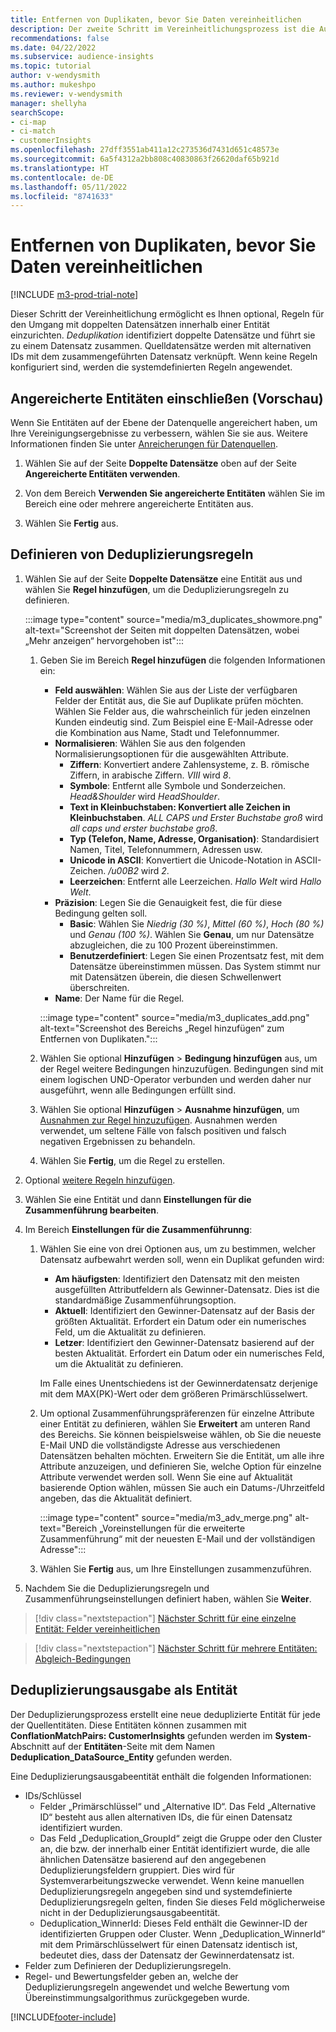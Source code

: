 ```yaml
---
title: Entfernen von Duplikaten, bevor Sie Daten vereinheitlichen
description: Der zweite Schritt im Vereinheitlichungsprozess ist die Auswahl, welcher Datensatz aufbewahrt werden soll, wenn Duplikate gefunden werden.
recommendations: false
ms.date: 04/22/2022
ms.subservice: audience-insights
ms.topic: tutorial
author: v-wendysmith
ms.author: mukeshpo
ms.reviewer: v-wendysmith
manager: shellyha
searchScope:
- ci-map
- ci-match
- customerInsights
ms.openlocfilehash: 27dff3551ab411a12c273536d7431d651c48573e
ms.sourcegitcommit: 6a5f4312a2bb808c40830863f26620daf65b921d
ms.translationtype: HT
ms.contentlocale: de-DE
ms.lasthandoff: 05/11/2022
ms.locfileid: "8741633"
---
```

# <a name="remove-duplicates-before-unifying-data"></a>Entfernen von Duplikaten, bevor Sie Daten vereinheitlichen

[!INCLUDE [m3-prod-trial-note](includes/m3-prod-trial-note.md)]

Dieser Schritt der Vereinheitlichung ermöglicht es Ihnen optional, Regeln für den Umgang mit doppelten Datensätzen innerhalb einer Entität einzurichten. *Deduplikation* identifiziert doppelte Datensätze und führt sie zu einem Datensatz zusammen. Quelldatensätze werden mit alternativen IDs mit dem zusammengeführten Datensatz verknüpft. Wenn keine Regeln konfiguriert sind, werden die systemdefinierten Regeln angewendet.

## <a name="include-enriched-entities-preview"></a>Angereicherte Entitäten einschließen (Vorschau)

Wenn Sie Entitäten auf der Ebene der Datenquelle angereichert haben, um Ihre Vereinigungsergebnisse zu verbessern, wählen Sie sie aus. Weitere Informationen finden Sie unter [Anreicherungen für Datenquellen](data-sources-enrichment.md).

1. Wählen Sie auf der Seite **Doppelte Datensätze** oben auf der Seite **Angereicherte Entitäten verwenden**.

1. Von dem Bereich **Verwenden Sie angereicherte Entitäten** wählen Sie im Bereich eine oder mehrere angereicherte Entitäten aus.

1. Wählen Sie **Fertig** aus.

## <a name="define-deduplication-rules"></a>Definieren von Deduplizierungsregeln

1. Wählen Sie auf der Seite **Doppelte Datensätze** eine Entität aus und wählen Sie **Regel hinzufügen**, um die Deduplizierungsregeln zu definieren.

   :::image type="content" source="media/m3_duplicates_showmore.png" alt-text="Screenshot der Seiten mit doppelten Datensätzen, wobei „Mehr anzeigen“ hervorgehoben ist":::

   1. Geben Sie im Bereich **Regel hinzufügen** die folgenden Informationen ein:
      - **Feld auswählen**: Wählen Sie aus der Liste der verfügbaren Felder der Entität aus, die Sie auf Duplikate prüfen möchten. Wählen Sie Felder aus, die wahrscheinlich für jeden einzelnen Kunden eindeutig sind. Zum Beispiel eine E-Mail-Adresse oder die Kombination aus Name, Stadt und Telefonnummer.
      - **Normalisieren**: Wählen Sie aus den folgenden Normalisierungsoptionen für die ausgewählten Attribute.
        - **Ziffern**: Konvertiert andere Zahlensysteme, z. B. römische Ziffern, in arabische Ziffern. *VIII* wird *8*.
        - **Symbole**: Entfernt alle Symbole und Sonderzeichen. *Head&Shoulder* wird *HeadShoulder*.
        - **Text in Kleinbuchstaben: Konvertiert alle Zeichen in Kleinbuchstaben**. *ALL CAPS und Erster Buchstabe groß* wird *all caps und erster buchstabe groß*.
        - **Typ (Telefon, Name, Adresse, Organisation)**: Standardisiert Namen, Titel, Telefonnummern, Adressen usw.
        - **Unicode in ASCII**: Konvertiert die Unicode-Notation in ASCII-Zeichen. */u00B2* wird *2*.
        - **Leerzeichen**: Entfernt alle Leerzeichen. *Hallo   Welt* wird *Hallo Welt*.
      - **Präzision**: Legen Sie die Genauigkeit fest, die für diese Bedingung gelten soll.
        - **Basic**: Wählen Sie *Niedrig (30 %)*, *Mittel (60 %)*, *Hoch (80 %)* und *Genau (100 %)*. Wählen Sie **Genau**, um nur Datensätze abzugleichen, die zu 100 Prozent übereinstimmen.
        - **Benutzerdefiniert**: Legen Sie einen Prozentsatz fest, mit dem Datensätze übereinstimmen müssen. Das System stimmt nur mit Datensätzen überein, die diesen Schwellenwert überschreiten.
      - **Name**: Der Name für die Regel.

      :::image type="content" source="media/m3_duplicates_add.png" alt-text="Screenshot des Bereichs „Regel hinzufügen“ zum Entfernen von Duplikaten.":::

   1. Wählen Sie optional **Hinzufügen** > **Bedingung hinzufügen** aus, um der Regel weitere Bedingungen hinzuzufügen. Bedingungen sind mit einem logischen UND-Operator verbunden und werden daher nur ausgeführt, wenn alle Bedingungen erfüllt sind.

   1. Wählen Sie optional **Hinzufügen** > **Ausnahme hinzufügen**, um [Ausnahmen zur Regel hinzuzufügen](match-entities.md#add-exceptions-to-a-rule). Ausnahmen werden verwendet, um seltene Fälle von falsch positiven und falsch negativen Ergebnissen zu behandeln.

   1. Wählen Sie **Fertig**, um die Regel zu erstellen.

1. Optional [weitere Regeln hinzufügen](#define-deduplication-rules).

1. Wählen Sie eine Entität und dann **Einstellungen für die Zusammenführung bearbeiten**.

1. Im Bereich **Einstellungen für die Zusammenführunng**:
   1. Wählen Sie eine von drei Optionen aus, um zu bestimmen, welcher Datensatz aufbewahrt werden soll, wenn ein Duplikat gefunden wird:
      - **Am häufigsten**: Identifiziert den Datensatz mit den meisten ausgefüllten Attributfeldern als Gewinner-Datensatz. Dies ist die standardmäßige Zusammenführungsoption.
      - **Aktuell**: Identifiziert den Gewinner-Datensatz auf der Basis der größten Aktualität. Erfordert ein Datum oder ein numerisches Feld, um die Aktualität zu definieren.
      - **Letzer**: Identifiziert den Gewinner-Datensatz basierend auf der besten Aktualität. Erfordert ein Datum oder ein numerisches Feld, um die Aktualität zu definieren.
      
      Im Falle eines Unentschiedens ist der Gewinnerdatensatz derjenige mit dem MAX(PK)-Wert oder dem größeren Primärschlüsselwert.
      
   1. Um optional Zusammenführungspräferenzen für einzelne Attribute einer Entität zu definieren, wählen Sie **Erweitert** am unteren Rand des Bereichs. Sie können beispielsweise wählen, ob Sie die neueste E-Mail UND die vollständigste Adresse aus verschiedenen Datensätzen behalten möchten. Erweitern Sie die Entität, um alle ihre Attribute anzuzeigen, und definieren Sie, welche Option für einzelne Attribute verwendet werden soll. Wenn Sie eine auf Aktualität basierende Option wählen, müssen Sie auch ein Datums-/Uhrzeitfeld angeben, das die Aktualität definiert.

      :::image type="content" source="media/m3_adv_merge.png" alt-text="Bereich „Voreinstellungen für die erweiterte Zusammenführung“ mit der neuesten E-Mail und der vollständigen Adresse":::

   1. Wählen Sie **Fertig** aus, um Ihre Einstellungen zusammenzuführen.

1. Nachdem Sie die Deduplizierungsregeln und Zusammenführungseinstellungen definiert haben, wählen Sie **Weiter**.
  
> [!div class="nextstepaction"]
> [Nächster Schritt für eine einzelne Entität: Felder vereinheitlichen](merge-entities.md)

> [!div class="nextstepaction"]
> [Nächster Schritt für mehrere Entitäten: Abgleich-Bedingungen](match-entities.md)

## <a name="deduplication-output-as-an-entity"></a>Deduplizierungsausgabe als Entität

Der Deduplizierungsprozess erstellt eine neue deduplizierte Entität für jede der Quellentitäten. Diese Entitäten können zusammen mit **ConflationMatchPairs: CustomerInsights** gefunden werden im **System**-Abschnitt auf der **Entitäten**-Seite mit dem Namen **Deduplication_DataSource_Entity** gefunden werden.

Eine Deduplizierungsausgabeentität enthält die folgenden Informationen:

- IDs/Schlüssel
  - Felder „Primärschlüssel“ und „Alternative ID“. Das Feld „Alternative ID“ besteht aus allen alternativen IDs, die für einen Datensatz identifiziert wurden.
  - Das Feld „Deduplication_GroupId“ zeigt die Gruppe oder den Cluster an, die bzw. der innerhalb einer Entität identifiziert wurde, die alle ähnlichen Datensätze basierend auf den angegebenen Deduplizierungsfeldern gruppiert. Dies wird für Systemverarbeitungszwecke verwendet. Wenn keine manuellen Deduplizierungsregeln angegeben sind und systemdefinierte Deduplizierungsregeln gelten, finden Sie dieses Feld möglicherweise nicht in der Deduplizierungsausgabeentität.
  - Deduplication_WinnerId: Dieses Feld enthält die Gewinner-ID der identifizierten Gruppen oder Cluster. Wenn „Deduplication_WinnerId“ mit dem Primärschlüsselwert für einen Datensatz identisch ist, bedeutet dies, dass der Datensatz der Gewinnerdatensatz ist.
- Felder zum Definieren der Deduplizierungsregeln.
- Regel- und Bewertungsfelder geben an, welche der Deduplizierungsregeln angewendet und welche Bewertung vom Übereinstimmungsalgorithmus zurückgegeben wurde.

[!INCLUDE[footer-include](includes/footer-banner.md)]
